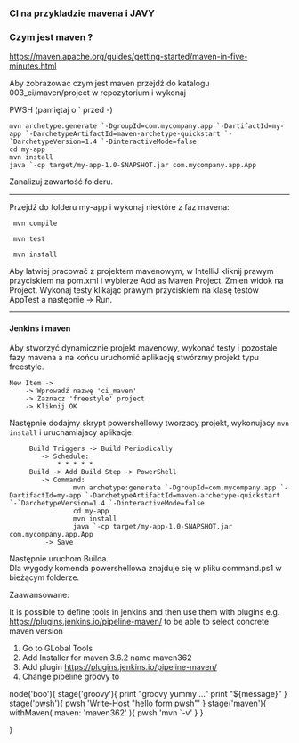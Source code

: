 ### CI na przykladzie mavena i JAVY

### Czym jest maven ?
https://maven.apache.org/guides/getting-started/maven-in-five-minutes.html

Aby zobrazować czym jest maven przejdź do katalogu 003_ci/maven/project w repozytorium i wykonaj

PWSH (pamiętaj o ` przed -)

    mvn archetype:generate `-DgroupId=com.mycompany.app `-DartifactId=my-app `-DarchetypeArtifactId=maven-archetype-quickstart `-`DarchetypeVersion=1.4 `-DinteractiveMode=false
    cd my-app
    mvn install
    java `-cp target/my-app-1.0-SNAPSHOT.jar com.mycompany.app.App  
    
Zanalizuj zawartość folderu.

-----------------------------------------

Przejdź do folderu my-app i wykonaj niektóre z faz mavena:

`` mvn compile``

`` mvn test``

`` mvn install``

Aby latwiej pracować z projektem mavenowym, w IntelliJ kliknij prawym przyciskiem na pom.xml i wybierze Add as Maven Project. Zmień widok na Project.
Wykonaj testy klikając prawym przyciskiem na klasę testów AppTest a następnie -> Run.

---

#### Jenkins i maven

Aby stworzyć dynamicznie projekt mavenowy, wykonać testy i pozostale fazy mavena a na końcu uruchomić aplikację stwórzmy projekt typu freestyle.

    
    New Item ->
        -> Wprowadź nazwę 'ci_maven'
        -> Zaznacz 'freestyle' project
        -> Kliknij OK
        
Następnie dodajmy skrypt powershellowy tworzacy projekt, wykonujacy ``mvn install`` i uruchamiajacy aplikacje. 

         Build Triggers -> Build Periodically 
            -> Schedule:
                * * * * *
         Build -> Add Build Step -> PowerShell
            -> Command:
                    mvn archetype:generate `-DgroupId=com.mycompany.app `-DartifactId=my-app `-DarchetypeArtifactId=maven-archetype-quickstart `-`DarchetypeVersion=1.4 `-DinteractiveMode=false
                    cd my-app
                    mvn install
                    java `-cp target/my-app-1.0-SNAPSHOT.jar com.mycompany.app.App
             -> Save
 
 Następnie uruchom Builda.  
 Dla wygody komenda powershellowa znajduje się w pliku command.ps1 w bieżącym folderze.
 
 
 Zaawansowane:
 
 It is possible to define tools in jenkins and then use them with plugins e.g.
     https://plugins.jenkins.io/pipeline-maven/
 to be able to select concrete maven version
 
 1. Go to GLobal Tools
 2. Add Installer for maven 3.6.2 name maven362
 3. Add plugin https://plugins.jenkins.io/pipeline-maven/
 4. Change pipeline groovy to
 
 node('boo'){
     stage('groovy'){
         print "groovy yummy ..."
         print "${message}"
     }
     stage('pwsh'){
         pwsh 'Write-Host "hello form pwsh"'
     }
     stage('maven'){
         withMaven(
             maven: 'maven362'
         ){
             pwsh 'mvn `-v'
         }
     }
 
 
 }